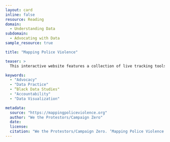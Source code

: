 ```yaml
---
layout: card
inline: false
resource: Reading
domain:
  - Understanding Data
subdomain:
  - Advocating with Data
sample_resource: true

title: "Mapping Police Violence"

teaser: >
  This interactive website features a collection of live tracking tools, maps, and visualizations that document police violence in the United States and demonstrate how race and ethnicity, location, and crime are connected to police violence. To assist various stakeholders, visitors can download open-access data and figures, learn about the project’s methodology, and access a resource to directly contact representatives.

keywords:
  - "Advocacy"
  - "Data Practice"
  - “Black Data Studies"
  - "Accountability"
  - "Data Visualization"

metadata:
  source: "https://mappingpoliceviolence.org"
  author: "We the Protestors/Campaign Zero"
  date: 
  license: 
  citation: "We the Protestors/Campaign Zero. ‘Mapping Police Violence.’ https://mappingpoliceviolence.org"
---
```



